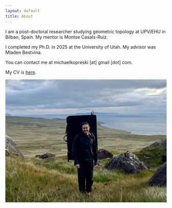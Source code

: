```yaml
---
layout: default
title: About
---
```


I am a post-doctoral researcher studying geometric topology at UPV/EHU
in Bilbao, Spain.  My mentor is Montse Casals-Ruiz.

I completed my Ph.D. in 2025 at the University of Utah.
My advisor was Mladen Bestvina.

You can contact me at michaelkopreski [at] gmail [dot] com.

My CV is [here](/assets/pdf/cv_2024.pdf).

![A picture of me in Skye](/assets/img/skye.jpg)
